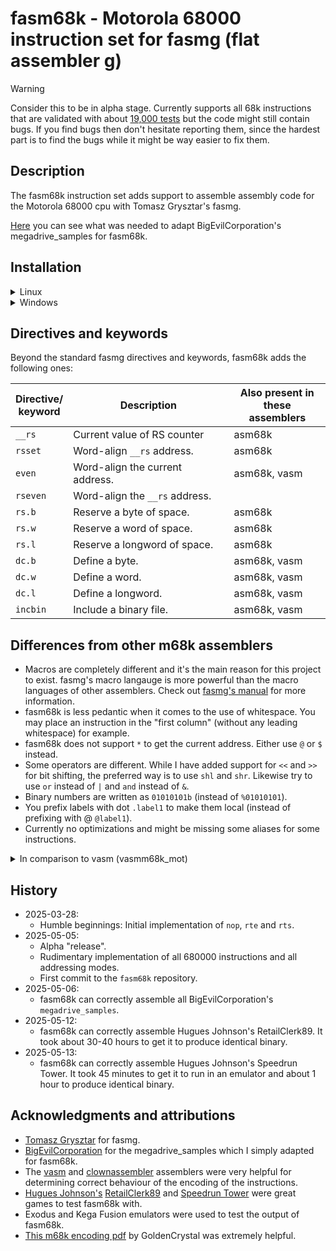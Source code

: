 # fasm68k - Motorola 68000 instruction set for fasmg (flat assembler g)

> [!WARNING]
> Consider this to be in alpha stage. Currently supports all 68k
instructions that are validated with about [19,000 tests](https://raw.githubusercontent.com/fredrik-hjarner/fasm68k/refs/heads/master/src/tests/valid_instructions.asm)
but the code might still contain bugs. If you find bugs then don't hesitate reporting them, since the
hardest part is to find the bugs while it might be way easier to fix them.

## Description

The fasm68k instruction set adds support to assemble assembly code for the
Motorola 68000 cpu with Tomasz Grysztar's fasmg.

[Here](https://github.com/BigEvilCorporation/megadrive_samples/compare/master...fredrik-hjarner:megadrive_samples_fasm68k:master)
you can see what was needed to adapt BigEvilCorporation's megadrive_samples for
fasm68k.

## Installation

<details>

<summary>Linux</summary>
<blockquote>

Get fasm68k and it's dependences (i.e. fasmg and examples) by running:

`git clone --recurse-submodules git@github.com:fredrik-hjarner/fasm68k.git`

Step into the repository directory:

`cd fasm68k`

Script must be executable:

`chmod +x fasm68k`

To assemble the examples run these commands and binary files should be created
which you can run in a Mega Drive/Genesis emulator:

```
./fasm68k examples/megadrive_simple_demo/main.asm
./fasm68k examples/megadrive_samples_fasm68k/1_hello_world/hello.asm
./fasm68k examples/megadrive_samples_fasm68k/2_scroll_planes/scroll.asm
./fasm68k examples/megadrive_samples_fasm68k/3_sprites/sprites.asm
./fasm68k examples/megadrive_samples_fasm68k/4_gamepad/gamepad.asm
./fasm68k examples/megadrive_samples_fasm68k/6_psg_tone/psg_tone.asm
./fasm68k examples/RetailClerk89_fasm68k/src/RetailClerk89.X68
./fasm68k examples/speedrun-tower_fasm68k/src/SpeedrunTower.X68
```

Add a new line at the bottom of your .bashrc file adding the fasm68k directory
to the PATH so you can run fasm68k from anywhere and not only from the specific
folder you cloned it into:

`export PATH=$HOME/code/fasm68k:$PATH`

</blockquote></details>

<details>

<summary>Windows</summary>
<blockquote>
TODO
</blockquote>
</details>

## Directives and keywords

Beyond the standard fasmg directives and keywords, fasm68k adds the following
ones:

| Directive/<br>keyword  | Description                                   | Also present in<br>these assemblers |
|------------------------|-----------------------------------------------|----------------------|
| `__rs`                 | Current value of RS counter                   | asm68k               |
| `rsset`                | Word-align `__rs` address.                    | asm68k               |
| `even`                 | Word-align the current address.               | asm68k, vasm         |
| `rseven`               | Word-align the `__rs` address.                |                      |
| `rs.b`                 | Reserve a byte of space.                      | asm68k               |
| `rs.w`                 | Reserve a word of space.                      | asm68k               |
| `rs.l`                 | Reserve a longword of space.                  | asm68k               |
| `dc.b`                 | Define a byte.                                | asm68k, vasm         |
| `dc.w`                 | Define a word.                                | asm68k, vasm         |
| `dc.l`                 | Define a longword.                            | asm68k, vasm         |
| `incbin`               | Include a binary file.                        | asm68k, vasm         |

## Differences from other m68k assemblers

- Macros are completely different and it's the main reason for this project to
exist. fasmg's macro langauge is more powerful than the macro languages of other
assemblers. Check out [fasmg's manual](https://flatassembler.net/docs.php?article=fasmg_manual) for more information.
- fasm68k is less pedantic when it comes to the use of whitespace. You may place
an instruction in the "first column" (without any leading whitespace) for
example.
- fasm68k does not support `*` to get the current address. Either use `@` or `$`
instead.
- Some operators are different. While I have added support for `<<` and `>> `for
bit shifting, the preferred way is to use `shl` and `shr`. Likewise try to use
`or` instead of `|` and `and` instead of `&`.
- Binary numbers are written as `01010101b` (instead of `%01010101`).
- You prefix labels with dot `.label1` to make them local (instead of prefixing
with @ `@label1`).
- Currently no optimizations and might be missing some aliases for some
instructions.

<details>
<summary>In comparison to vasm (vasmm68k_mot)</summary>
<blockquote>
### ORG

`ORG` works very differently in vasm and fasmg. In fasmg the addresses in after
`ORG` are based on the value specified in the argument. In vasm the `ORG`
command actually adds empty bytes up to the specified address.

- [x] I will add a compatibility setting to support the vasm behaviour. It is recommended to have that setting disabled unless you need it.
</blockquote>
</details>

## History

- 2025-03-28:
  - Humble beginnings: Initial implementation of `nop`, `rte` and `rts`.
- 2025-05-05:
  - Alpha "release".
  - Rudimentary implementation of all 680000 instructions and all addressing modes.
  - First commit to the `fasm68k` repository.
- 2025-05-06:
  - fasm68k can correctly assemble all BigEvilCorporation's `megadrive_samples`.
- 2025-05-12:
  - fasm68k can correctly assemble Hugues Johnson's RetailClerk89. It took about 30-40 hours to get it to produce identical binary.
- 2025-05-13:
  - fasm68k can correctly assemble Hugues Johnson's Speedrun Tower. It took 45 minutes to get it to run in an emulator and about 1 hour to produce identical binary.

## Acknowledgments and attributions

- [Tomasz Grysztar](https://github.com/tgrysztar) for fasmg.
- [BigEvilCorporation](https://github.com/BigEvilCorporation) for the megadrive_samples which I simply adapted for fasm68k.
- The [vasm](http://sun.hasenbraten.de/vasm/) and [clownassembler](https://github.com/Clownacy/clownassembler) assemblers were very helpful for determining correct behaviour of the encoding of the instructions.
- [Hugues Johnson's](https://github.com/HuguesJohnson) [RetailClerk89](https://github.com/HuguesJohnson/RetailClerk89) and [Speedrun Tower](https://github.com/HuguesJohnson/speedrun-tower) were great games to test fasm68k with.
- Exodus and Kega Fusion emulators were used to test the output of fasm68k.
- [This m68k encoding pdf](http://goldencrystal.free.fr/M68kOpcodes-v2.3.pdf) by GoldenCrystal was extremely helpful.
